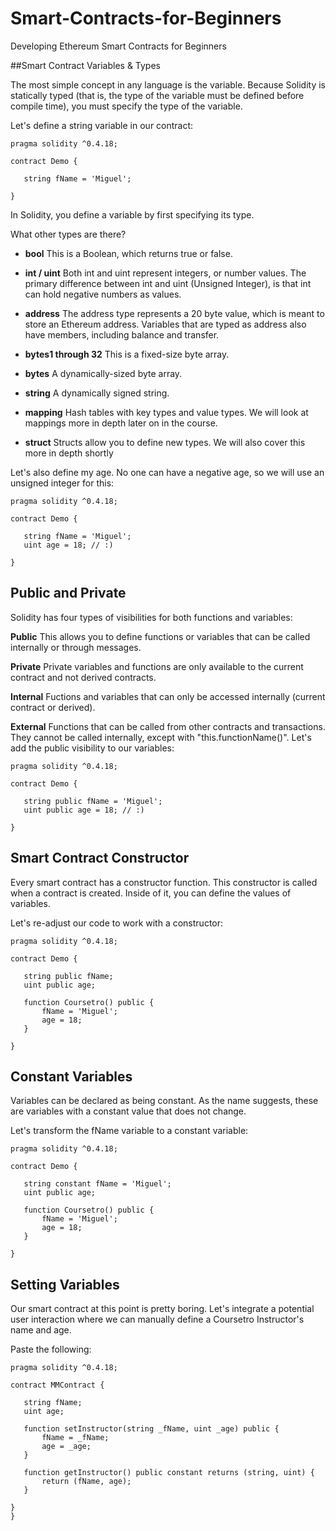 # Smart-Contracts-for-Beginners
Developing Ethereum Smart Contracts for Beginners

##Smart Contract Variables & Types

The most simple concept in any language is the variable. Because Solidity is statically typed (that is, the type of the variable must be defined before compile time), you must specify the type of the variable.

Let's define a string variable in our contract:

```
pragma solidity ^0.4.18;

contract Demo {
    
   string fName = 'Miguel';
    
}
```

In Solidity, you define a variable by first specifying its type.

What other types are there?

* **bool**
  This is a Boolean, which returns true or false.

* **int / uint**
  Both int and uint represent integers, or number values. The primary difference between int and uint (Unsigned Integer), is that int can hold negative numbers as values.

* **address**
  The address type represents a 20 byte value, which is meant to store an Ethereum address. Variables that are typed as address also have members, including balance and transfer.

* **bytes1 through 32**
  This is a fixed-size byte array.

* **bytes**
  A dynamically-sized byte array.

* **string**
  A dynamically signed string.

* **mapping**
  Hash tables with key types and value types. We will look at mappings more in depth later on in the course.

* **struct**
  Structs allow you to define new types. We will also cover this more in depth shortly

 Let's also define my age. No one can have a negative age, so we will use an unsigned integer for this:

```
pragma solidity ^0.4.18;

contract Demo {
    
   string fName = 'Miguel';
   uint age = 18; // :)
    
}
```

## Public and Private
Solidity has four types of visibilities for both functions and variables:

**Public**
This allows you to define functions or variables that can be called internally or through messages.

**Private**
Private variables and functions are only available to the current contract and not derived contracts.

**Internal**
Fuctions and variables that can only be accessed internally (current contract or derived).

**External**
Functions that can be called from other contracts and transactions. They cannot be called internally, except with "this.functionName()".
Let's add the public visibility to our variables:

```
pragma solidity ^0.4.18;

contract Demo {
    
   string public fName = 'Miguel';
   uint public age = 18; // :)
    
}
```

## Smart Contract Constructor
Every smart contract has a constructor function. This constructor is called when a contract is created. Inside of it, you can define the values of variables.

Let's re-adjust our code to work with a constructor:

```
pragma solidity ^0.4.18;

contract Demo {
    
   string public fName;
   uint public age;
   
   function Coursetro() public {
       fName = 'Miguel';
       age = 18;
   }
    
}
```

## Constant Variables
Variables can be declared as being constant. As the name suggests, these are variables with a constant value that does not change.

Let's transform the fName variable to a constant variable:

```
pragma solidity ^0.4.18;

contract Demo {
    
   string constant fName = 'Miguel';
   uint public age;
   
   function Coursetro() public {
       fName = 'Miguel';
       age = 18;
   }
    
}
```

## Setting Variables
Our smart contract at this point is pretty boring. Let's integrate a potential user interaction where we can manually define a Coursetro Instructor's name and age.

Paste the following:


```
pragma solidity ^0.4.18;

contract MMContract {
    
   string fName;
   uint age;
   
   function setInstructor(string _fName, uint _age) public {
       fName = _fName;
       age = _age;
   }
   
   function getInstructor() public constant returns (string, uint) {
       return (fName, age);
   }
    
} 
}
```
